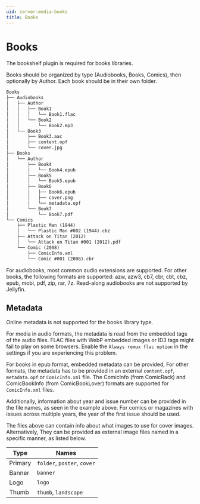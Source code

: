 ```yaml
---
uid: server-media-books
title: Books
---
```


# Books

The bookshelf plugin is required for books libraries.

Books should be organized by type (Audiobooks, Books, Comics), then optionally by Author. Each book should be in their own folder.

```txt
Books
├── Audiobooks
│   ├── Author
│   │   ├── Book1
│   │   │   └── Book1.flac
│   │   └── Book2
│   │       └── Book2.mp3
│   └── Book3
│       ├── Book3.aac
│       ├── content.opf
│       └── cover.jpg
├── Books
│   └── Author
│       ├── Book4
│       │   └── Book4.epub
│       ├── Book5
│       │   └── Book5.epub
│       ├── Book6
│       │   ├── Book6.epub
│       │   ├── cover.png
│       │   └── metadata.opf
│       └── Book7
│           └── Book7.pdf
└── Comics
    ├── Plastic Man (1944)
    │   └── Plastic Man #002 (1944).cbz
    ├── Attack on Titan (2012)
    │   └── Attack on Titan #001 (2012).pdf
    └── Comic (2008)
        ├── ComicInfo.xml
        └── Comic #001 (2008).cbr
```

For audiobooks, most common audio extensions are supported. For other books, the following formats are supported: azw, azw3, cb7, cbr, cbt, cbz, epub, mobi, pdf, zip, rar, 7z. Read-along audiobooks are not supported by Jellyfin.

## Metadata

Online metadata is not supported for the books library type.

For media in audio formats, the metadata is read from the embedded tags of the audio files. FLAC files with WebP embedded images or ID3 tags might fail to play on some browsers. Enable the `Always remux flac option` in the settings if you are experiencing this problem.

For books in epub format, embedded metadata can be provided, For other formats, the metadata has to be provided in an external `content.opf`, `metadata.opf` or `ComicInfo.xml` file. The ComicInfo (from ComicRack) and ComicBookInfo (from ComicBookLover) formats are supported for `ComicInfo.xml` files.

Additionally, information about year and issue number can be provided in the file names, as seen in the example above. For comics or magazines with issues across multiple years, the year of the first issue should be used.

The files above can contain info about what images to use for cover images. Alternatively, They can be provided as external image files named in a specific manner, as listed below.

| Type    | Names                       |
| ------- | --------------------------- |
| Primary | `folder`, `poster`, `cover` |
| Banner  | `banner`                    |
| Logo    | `logo`                      |
| Thumb   | `thumb`, `landscape`        |
